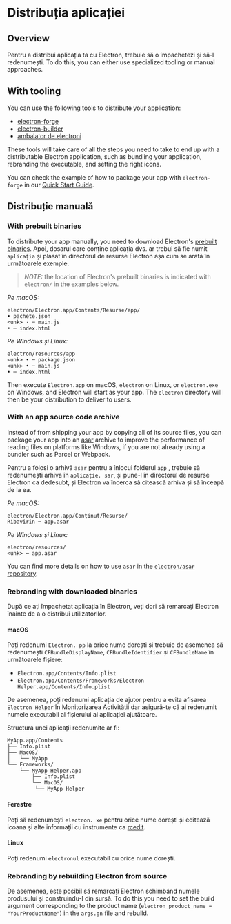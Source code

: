# Distribuția aplicației

## Overview

Pentru a distribui aplicația ta cu Electron, trebuie să o împachetezi și să-l redenumești. To do this, you can either use specialized tooling or manual approaches.

## With tooling

You can use the following tools to distribute your application:

* [electron-forge](https://github.com/electron-userland/electron-forge)
* [electron-builder](https://github.com/electron-userland/electron-builder)
* [ambalator de electroni](https://github.com/electron/electron-packager)

These tools will take care of all the steps you need to take to end up with a distributable Electron application, such as bundling your application, rebranding the executable, and setting the right icons.

You can check the example of how to package your app with `electron-forge` in our [Quick Start Guide](quick-start.md#package-and-distribute-the-application).

## Distribuție manuală

### With prebuilt binaries

To distribute your app manually, you need to download Electron's [prebuilt binaries](https://github.com/electron/electron/releases). Apoi, dosarul care conține aplicația dvs. ar trebui să fie numit `aplicația` și plasat în directorul de resurse Electron așa cum se arată în următoarele exemple.

> *NOTE:* the location of Electron's prebuilt binaries is indicated with `electron/` in the examples below.

*Pe macOS:*

```plaintext
electron/Electron.app/Contents/Resurse/app/
• pachete.json
<unk> · ─ main.js
• ─ index.html
```

*Pe Windows și Linux:*

```plaintext
electron/resources/app
<unk> • ─ package.json
<unk> • ─ main.js
• ─ index.html
```

Then execute `Electron.app` on macOS, `electron` on Linux, or `electron.exe` on Windows, and Electron will start as your app. The `electron` directory will then be your distribution to deliver to users.

### With an app source code archive

Instead of from shipping your app by copying all of its source files, you can package your app into an [asar](https://github.com/electron/asar) archive to improve the performance of reading files on platforms like Windows, if you are not already using a bundler such as Parcel or Webpack.

Pentru a folosi o arhivă `asar` pentru a înlocui folderul `app` , trebuie să redenumești arhiva în `aplicație. sar`, și pune-l în directorul de resurse Electron ca dedesubt, și Electron va încerca să citească arhiva și să înceapă de la ea.

*Pe macOS:*

```plaintext
electron/Electron.app/Conținut/Resurse/
Ribavirin ─ app.asar
```

*Pe Windows și Linux:*

```plaintext
electron/resources/
<unk> ─ app.asar
```

You can find more details on how to use `asar` in the [`electron/asar` repository](https://github.com/electron/asar).

### Rebranding with downloaded binaries

După ce ați împachetat aplicația în Electron, veți dori să remarcați Electron înainte de a o distribui utilizatorilor.

#### macOS

Poți redenumi `Electron. pp` la orice nume dorești și trebuie de asemenea să redenumești `CFBundleDisplayName`, `CFBundleIdentifier` și `CFBundleName` în următoarele fișiere:

* `Electron.app/Contents/Info.plist`
* `Electron.app/Contents/Frameworks/Electron Helper.app/Contents/Info.plist`

De asemenea, poți redenumi aplicația de ajutor pentru a evita afișarea `Electron Helper` în Monitorizarea Activității dar asigură-te că ai redenumit numele executabil al fișierului al aplicației ajutătoare.

Structura unei aplicații redenumite ar fi:

```plaintext
MyApp.app/Contents
├── Info.plist
├── MacOS/
│   └── MyApp
└── Frameworks/
    └── MyApp Helper.app
        ├── Info.plist
        └── MacOS/
         └── MyApp Helper
```

#### Ferestre

Poți să redenumești `electron. xe` pentru orice nume dorești și editează icoana și alte informații cu instrumente ca [rcedit](https://github.com/electron/rcedit).

#### Linux

Poți redenumi `electronul` executabil cu orice nume dorești.

### Rebranding by rebuilding Electron from source

De asemenea, este posibil să remarcați Electron schimbând numele produsului și construindu-l din sursă. To do this you need to set the build argument corresponding to the product name (`electron_product_name = "YourProductName"`) in the `args.gn` file and rebuild.
